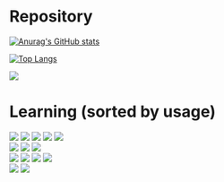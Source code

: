 # Repository
<div style="margin:auto;">

[![Anurag's GitHub stats](https://github-readme-stats.vercel.app/api?username=nightb8g&count_private=true&hide=contribs,prs,issues,stars&show_icons=true&theme=react&hide_border=true)](https://github.com/anuraghazra/github-readme-stats)
</div>
<div style="margin:auto;">

[![Top Langs](https://github-readme-stats.vercel.app/api/top-langs/?username=nightb8g&langs_count=10&layout=compact&theme=react&hide_border=true)](https://github.com/anuraghazra/github-readme-stats)

</div>
<img src="https://img.shields.io/github/last-commit/nightb8g/nightb8g?label=Last%20Update&logo=github&style=for-the-badge"/>

<!--
## All Time Languages--
---
<!-- Waka share --
<!--![wakatime](https://wakatime.com/share/@nightb8g/4aea87cd-ee8a-4f22-8d0c-882a8cc020a4.svg)

--- -->

# Learning (sorted by usage)
<div style="margin:auto;">
<!-- Programming language -->
<img src="https://img.shields.io/badge/javascript-F7DF1E?style=for-the-badge&logo=javascript&logoColor=333"/> <img src="https://img.shields.io/badge/c_sharp-239120?style=for-the-badge&logo=csharp&logoColor=ddd"/> <img src="https://img.shields.io/badge/java-007396?style=for-the-badge&logo=java&logoColor=fff"/> <img src="https://img.shields.io/badge/python-3776AB?style=for-the-badge&logo=python&logoColor=ddd"/> <img src="https://img.shields.io/badge/c-A8B9CC?style=for-the-badge&logo=c&logoColor=333"/>
</div>
<div style="margin:auto;">
<!-- Markdown language -->
<img src="https://img.shields.io/badge/html-E34F26?style=for-the-badge"/> <img src="https://img.shields.io/badge/markdown-000?style=for-the-badge"/><!-- Style --> <img src="https://img.shields.io/badge/css-1572B6?style=for-the-badge"/>
</div>
<div style="margin:auto;">
<!-- Framework -->
<img src="https://img.shields.io/badge/express-000?style=for-the-badge"/> <img src="https://img.shields.io/badge/react-61DAFB?style=for-the-badge"/> <img src="https://img.shields.io/badge/node_js-339933?style=for-the-badge"/> <img src="https://img.shields.io/badge/.net-512BD4?style=for-the-badge"/>
</div>
<div style="margin:auto;">
<!-- Database -->
<img src="https://img.shields.io/badge/mongo_db-47A248?style=for-the-badge"/> <img src="https://img.shields.io/badge/sql-CC2927?style=for-the-badge"/>
</div>

[//]: # (Links)

[simple-icons]: <https://simpleicons.org/>
[github-whitelist]: <https://gist.github.com/kivikakk/622b5dcf395e26c49e2334f0eb19e6f9>
